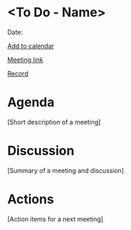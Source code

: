 # <To Do - Name>

Date: <To Do>

[Add to calendar](<To Do - Use eventable.com>)

[Meeting link](<To Do - Link>)

[Record](<To Do - Link>)

# Agenda

[Short description of a meeting]

# Discussion

[Summary of a meeting and discussion]

# Actions

[Action items for a next meeting]